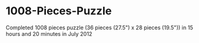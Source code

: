 # 1008-Pieces-Puzzle

Completed 1008 pieces puzzle (36 pieces (27.5") x 28 pieces (19.5")) in 15 hours and 20 minutes in July 2012
